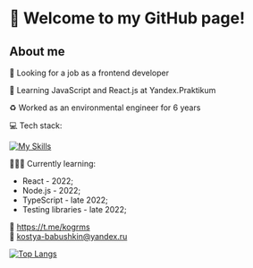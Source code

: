 # 👋 Welcome to my GitHub page!
## About me
🔎 Looking for a job as a frontend developer

🌱 Learning JavaScript and React.js at Yandex.Praktikum

♻️ Worked as an environmental engineer for 6 years

💻 Tech stack:

[![My Skills](https://skillicons.dev/icons?i=react,sass,js,html,css,webpack,git,figma)](https://skillicons.dev)

👩🏻‍🎓 Currently learning:
* React - 2022;
* Node.js - 2022;
* TypeScript - late 2022;
* Testing libraries - late 2022;

📱 https://t.me/kogrms  
📧 kostya-babushkin@yandex.ru

[![Top Langs](https://github-readme-stats.vercel.app/api/top-langs/?username=kogrms&layout=compact&theme=vue-dark)](https://github.com/kogrms/github-readme-stats)
